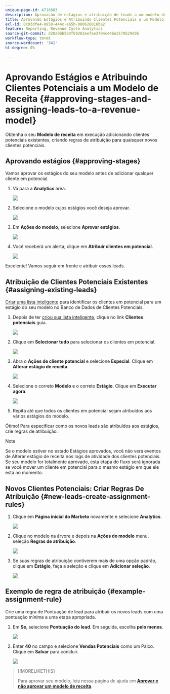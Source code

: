 ```yaml
---
unique-page-id: 4718683
description: Aprovação de estágios e atribuição de leads a um modelo de receita - Documentação do Marketo - Documentação do produto
title: Aprovando Estágios e Atribuindo Clientes Potenciais a um Modelo de Receita
exl-id: 0c93dfe4-8950-444c-a65b-080620816ba2
feature: Reporting, Revenue Cycle Analytics
source-git-commit: d20a9bb584f69282eefae3704ce4be2179b29d0b
workflow-type: tm+mt
source-wordcount: '341'
ht-degree: 0%

---
```


# Aprovando Estágios e Atribuindo Clientes Potenciais a um Modelo de Receita {#approving-stages-and-assigning-leads-to-a-revenue-model}

Obtenha o seu **Modelo de receita** em execução adicionando clientes potenciais existentes, criando regras de atribuição para quaisquer novos clientes potenciais.

## Aprovando estágios {#approving-stages}

Vamos aprovar os estágios do seu modelo antes de adicionar qualquer cliente em potencial.

1. Vá para a **Analytics** área.

   ![](assets/image2015-4-28-17-3a8-3a8.png)

1. Selecione o modelo cujos estágios você deseja aprovar.

   ![](assets/image2015-4-28-17-3a10-3a3.png)

1. Em **Ações do modelo**, selecione **Aprovar estágios**.

   ![](assets/image2015-4-28-17-3a12-3a37.png)

1. Você receberá um alerta; clique em **Atribuir clientes em potencial**.

   ![](assets/image2015-4-28-17-3a5-3a39.png)

Excelente! Vamos seguir em frente e atribuir esses leads.

## Atribuição de Clientes Potenciais Existentes {#assigning-existing-leads}

[Criar uma lista inteligente](/help/marketo/product-docs/core-marketo-concepts/smart-lists-and-static-lists/creating-a-smart-list/create-a-smart-list.md) para identificar os clientes em potencial para um estágio do seu modelo no Banco de Dados de Clientes Potenciais.

1. Depois de ter [criou sua lista inteligente](/help/marketo/product-docs/core-marketo-concepts/smart-lists-and-static-lists/creating-a-smart-list/create-a-smart-list.md), clique no link **Clientes potenciais** guia.

   ![](assets/image2015-4-29-11-3a37-3a30.png)

1. Clique em **Selecionar tudo** para selecionar os clientes em potencial.

   ![](assets/image2015-4-29-11-3a39-3a39.png)

1. Abra o **Ações de cliente potencial** e selecione **Especial**. Clique em **Alterar estágio de receita**.

   ![](assets/image2015-4-29-11-3a40-3a38.png)

1. Selecione o correto **Modelo** e o correto **Estágio**. Clique em **Executar agora**.

   ![](assets/image2015-4-29-11-3a43-3a41.png)

1. Repita até que todos os clientes em potencial sejam atribuídos aos vários estágios do modelo.

Ótimo! Para especificar como os novos leads são atribuídos aos estágios, crie regras de atribuição.

>[!NOTE]
>
>Se o modelo estiver no estado Estágios aprovados, você não verá eventos de Alterar estágio de receita nos logs de atividade dos clientes potenciais. Se seu modelo for totalmente aprovado, esta etapa do fluxo será ignorada se você mover um cliente em potencial para o mesmo estágio em que ele está no momento.

## Novos Clientes Potenciais: Criar Regras De Atribuição  {#new-leads-create-assignment-rules}

1. Clique em **Página inicial do Marketo** novamente e selecione **Analytics**.

   ![](assets/image2015-4-28-17-3a8-3a8.png)

1. Clique no modelo na árvore e depois na **Ações do modelo** menu, seleção **Regras de atribuição**.

   ![](assets/image2015-4-29-11-3a52-3a17.png)

1. Se suas regras de atribuição contiverem mais de uma opção padrão, clique em **Estágio**, faça a seleção e clique em **Adicionar seleção**.

   ![](assets/image2015-4-29-12-3a5-3a46.png)

## Exemplo de regra de atribuição {#example-assignment-rule}

Crie uma regra de Pontuação de lead para atribuir os novos leads com uma pontuação mínima a uma etapa apropriada.

1. Em **Se**, selecione **Pontuação do lead**. Em seguida, escolha **pelo menos**.

   ![](assets/image2015-4-29-13-3a27-3a8.png)

1. Enter **40** no campo e selecione **Vendas Potenciais** como um Palco. Clique em **Salvar** para concluir.

   ![](assets/image2015-4-29-14-3a4-3a23.png)

>[!MORELIKETHIS]
>
>Para aprovar seu modelo, leia nossa página de ajuda em **[Aprovar e não aprovar um modelo de receita](/help/marketo/product-docs/reporting/revenue-cycle-analytics/revenue-cycle-models/approve-unapprove-a-revenue-model.md)**.

